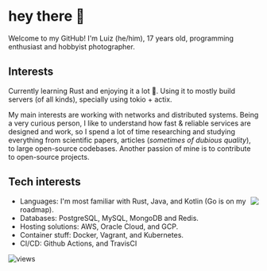 # hey there 👋

Welcome to my GitHub! I'm Luiz (he/him), 17 years old, programming enthusiast and hobbyist photographer.  

## Interests

Currently learning Rust and enjoying it a lot 🦀. Using it to mostly build servers (of all kinds), specially using tokio + actix.

My main interests are working with networks and distributed systems. Being a very curious person, I like to understand how fast & reliable services are designed and work, so I spend a lot of time researching and studying everything from scientific papers, articles (_sometimes of dubious quality_), to large open-source codebases. Another passion of mine is to contribute to open-source projects.

## Tech interests

<img align='right' src="https://github-readme-stats.vercel.app/api?username=SaiintBrisson&hide=stars,contribs&hide_rank=true&disable_animations=true&hide_title=true&count_private=true">

* Languages: I'm most familiar with Rust, Java, and Kotlin (Go is on my roadmap).
* Databases: PostgreSQL, MySQL, MongoDB and Redis.
* Hosting solutions: AWS, Oracle Cloud, and GCP.
* Container stuff: Docker, Vagrant, and Kubernetes.
* CI/CD: Github Actions, and TravisCI

![views]

<!--Links-->

[twitter]: https://img.shields.io/twitter/follow/saiintbrisson?color=blue&label=Twitter&style=for-the-badge
[github]: https://github.com/SaiintBrisson
[views]: https://komarev.com/ghpvc/?username=SaiintBrisson
